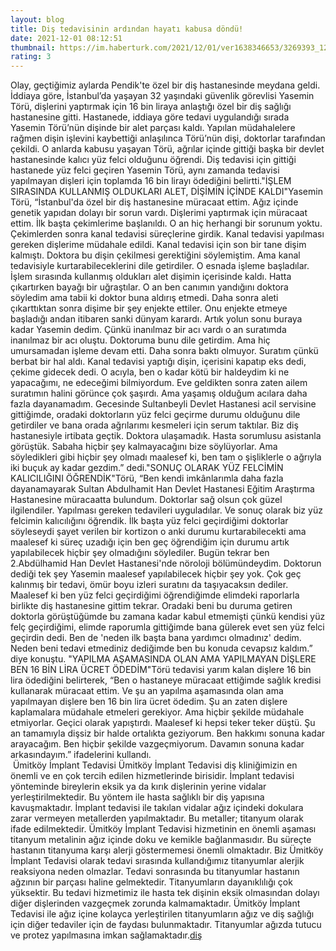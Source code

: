 ```yaml
--- 
layout: blog
title: Diş tedavisinin ardından hayatı kabusa döndü!
date: 2021-12-01 08:12:51
thumbnail: https://im.haberturk.com/2021/12/01/ver1638346653/3269393_1200x627.jpg
rating: 3
---
```

Olay, geçtiğimiz aylarda Pendik'te özel bir diş hastanesinde meydana geldi. İddiaya göre, İstanbul’da yaşayan 32 yaşındaki güvenlik görevlisi Yasemin Törü, dişlerini yaptırmak için 16 bin liraya anlaştığı özel bir diş sağlığı hastanesine gitti. Hastanede, iddiaya göre tedavi uygulandığı sırada Yasemin Törü’nün dişinde bir alet parçası kaldı. Yapılan müdahalelere rağmen dişin işlevini kaybettiği anlaşılınca Törü’nün dişi, doktorlar tarafından çekildi. O anlarda kabusu yaşayan Törü, ağrılar içinde gittiği başka bir devlet hastanesinde kalıcı yüz felci olduğunu öğrendi. Diş tedavisi için gittiği hastanede yüz felci geçiren Yasemin Törü, aynı zamanda tedavisi yapılmayan dişleri için toplamda 16 bin lirayı ödediğini belirtti."İŞLEM SIRASINDA KULLANMIŞ OLDUKLARI ALET, DİŞİMİN İÇİNDE KALDI"Yasemin Törü, “İstanbul'da özel bir diş hastanesine müracaat ettim. Ağız içinde genetik yapıdan dolayı bir sorun vardı. Dişlerimi yaptırmak için müracaat ettim. İlk başta çekimlerime başlanıldı. O an hiç herhangi bir sorunum yoktu. Çekimlerden sonra kanal tedavisi süreçlerine girdik. Kanal tedavisi yapılması gereken dişlerime müdahale edildi. Kanal tedavisi için son bir tane dişim kalmıştı. Doktora bu dişin çekilmesi gerektiğini söylemiştim. Ama kanal tedavisiyle kurtarabileceklerini dile getirdiler. O esnada işleme başladılar. İşlem sırasında kullanmış oldukları alet dişimin içerisinde kaldı. Hatta çıkartırken bayağı bir uğraştılar. O an ben canımın yandığını doktora söyledim ama tabii ki doktor buna aldırış etmedi. Daha sonra aleti çıkarttıktan sonra dişime bir şey enjekte ettiler. Onu enjekte etmeye başladığı andan itibaren sanki dünyam karardı. Artık yolun sonu buraya kadar Yasemin dedim. Çünkü inanılmaz bir acı vardı o an suratımda inanılmaz bir acı oluştu. Doktoruma bunu dile getirdim. Ama hiç umursamadan işleme devam etti. Daha sonra baktı olmuyor. Suratım çünkü berbat bir hal aldı. Kanal tedavisi yaptığı dişin, içerisini kapatıp eks dedi, çekime gidecek dedi. O acıyla, ben o kadar kötü bir haldeydim ki ne yapacağımı, ne edeceğimi bilmiyordum. Eve geldikten sonra zaten ailem suratımın halini görünce çok şaşırdı. Ama yaşamış olduğum acılara daha fazla dayanamadım. Gecesinde Sultanbeyli Devlet Hastanesi acil servisine gittiğimde, oradaki doktorların yüz felci geçirme durumu olduğunu dile getirdiler ve bana orada ağrılarımı kesmeleri için serum taktılar. Biz diş hastanesiyle irtibata geçtik. Doktora ulaşamadık. Hasta sorumlusu asistanla görüştük. Sabaha hiçbir şey kalmayacağını bize söylüyorlar. Ama söyledikleri gibi hiçbir şey olmadı maalesef ki, ben tam o şişliklerle o ağrıyla iki buçuk ay kadar gezdim.” dedi."SONUÇ OLARAK YÜZ FELCİMİN KALICILIĞINI ÖĞRENDİK"Törü, “Ben kendi imkânlarımla daha fazla dayanamayarak Sultan Abdulhamit Han Devlet Hastanesi Eğitim Araştırma Hastanesine müracaatta bulundum. Doktorlar sağ olsun çok güzel ilgilendiler. Yapılması gereken tedavileri uyguladılar. Ve sonuç olarak biz yüz felcimin kalıcılığını öğrendik. İlk başta yüz felci geçirdiğimi doktorlar söyleseydi şayet verilen bir kortizon o anki durumu kurtarabilecekti ama maalesef ki süreç uzadığı için ben geç öğrendiğim için durumu artık yapılabilecek hiçbir şey olmadığını söylediler. Bugün tekrar ben 2.Abdülhamid Han Devlet Hastanesi'nde nöroloji bölümündeydim. Doktorun dediği tek şey Yasemin maalesef yapılabilecek hiçbir şey yok. Çok geç kalınmış bir tedavi, ömür boyu izleri suratını da taşıyacaksın dediler. Maalesef ki ben yüz felci geçirdiğimi öğrendiğimde elimdeki raporlarla birlikte diş hastanesine gittim tekrar. Oradaki beni bu duruma getiren doktorla görüştüğümde bu zamana kadar kabul etmemişti çünkü kendisi yüz felç geçirdiğimi, elimde raporumla gittiğimde bana gülerek evet sen yüz felci geçirdin dedi. Ben de 'neden ilk başta bana yardımcı olmadınız' dedim. Neden beni tedavi etmediniz dediğimde ben bu konuda cevapsız kaldım.” diye konuştu. "YAPILMA AŞAMASINDA OLAN AMA YAPILMAYAN DİŞLERE BEN 16 BİN LİRA ÜCRET ÖDEDİM"Törü tedavisi yarım kalan dişlere 16 bin lira ödediğini belirterek, “Ben o hastaneye müracaat ettiğimde sağlık kredisi kullanarak müracaat ettim. Ve şu an yapılma aşamasında olan ama yapılmayan dişlere ben 16 bin lira ücret ödedim. Şu an zaten dişlere kaplamalara müdahale etmeleri gerekiyor. Ama hiçbir şekilde müdahale etmiyorlar. Geçici olarak yapıştırdı. Maalesef ki hepsi teker teker düştü. Şu an tamamıyla dişsiz bir halde ortalıkta geziyorum. Ben hakkımı sonuna kadar arayacağım. Ben hiçbir şekilde vazgeçmiyorum. Davamın sonuna kadar arkasındayım.” ifadelerini kullandı.</br>&nbsp;Ümitköy İmplant Tedavisi
Ümitköy İmplant Tedavisi diş kliniğimizin en önemli ve en çok tercih edilen hizmetlerinde birisidir. İmplant tedavisi yönteminde bireylerin eksik ya da kırık dişlerinin yerine vidalar yerleştirilmektedir. Bu yöntem ile hasta sağlıklı bir diş yapısına kavuşmaktadır. İmplant tedavisi ile takılan vidalar ağız içindeki dokulara zarar vermeyen metallerden yapılmaktadır. Bu metaller; titanyum olarak ifade edilmektedir. Ümitköy İmplant Tedavisi hizmetinin en önemli aşaması titanyum metalinin ağız içinde doku ve kemikle bağlanmasıdır. Bu süreçte hastanın titanyuma karşı alerji göstermemesi önemli olmaktadır. Biz Ümitköy İmplant Tedavisi olarak tedavi sırasında kullandığımız titanyumlar alerjik reaksiyona neden olmazlar. Tedavi sonrasında bu titanyumlar hastanın ağzının bir parçası haline gelmektedir. Titanyumların dayanıklılığı çok yüksektir. Bu tedavi hizmetimiz ile hasta tek dişinin eksik olmasından dolayı diğer dişlerinden vazgeçmek zorunda kalmamaktadır. Ümitköy İmplant Tedavisi ile ağız içine kolayca yerleştirilen titanyumların ağız ve diş sağlığı için diğer tedaviler için de faydası bulunmaktadır. Titanyumlar ağızda tutucu ve protez yapılmasına imkan sağlamaktadır.<a href="https://www.umitkoydent.com/tedavi/umitkoy-implant-tedavisi">diş</a>